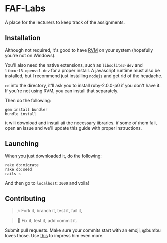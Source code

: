 FAF-Labs
========

A place for the lecturers to keep track of the assignments.

Installation
------------

Although not required, it's good to have [RVM](https://rvm.io/) on your system (hopefully you're not on Windows).

You'll also need the native extensions, such as `libsqlite3-dev` and `libcurl3-openssl-dev` for a proper install.
A javascript runtime must also be installed, but I recommend just installing `nodejs` and get rid of the headache.

`cd` into the directory, it'll ask you to install ruby-2.0.0-p0 if you don't have it. If you're not using RVM, you can install that separately.

Then do the following:

    gem install bundler
    bundle install

It will download and install all the necessary libraries. If some of them fail, open an issue and we'll update this guide with proper instructions.

Launching
---------

When you just downloaded it, do the following:

    rake db:migrate
    rake db:seed
    rails s

And then go to `localhost:3000` and voila!

Contributing
------------



> :notes: Fork it, branch it, test it, fail it, 

> :musical_keyboard: Fix it, test it, add commit it.



Submit pull requests. Make sure your commits start with an emoji, @bumbu loves those. Use [this](http://www.emoji-cheat-sheet.com/) to impress him even more.

